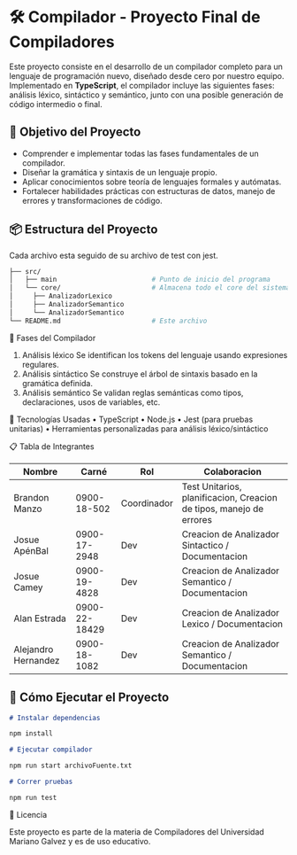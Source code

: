 # 🛠️ Compilador - Proyecto Final de Compiladores

Este proyecto consiste en el desarrollo de un compilador completo para un lenguaje de programación nuevo, diseñado desde cero por nuestro equipo. Implementado en **TypeScript**, el compilador incluye las siguientes fases: análisis léxico, sintáctico y semántico, junto con una posible generación de código intermedio o final.

## 🧠 Objetivo del Proyecto

- Comprender e implementar todas las fases fundamentales de un compilador.
- Diseñar la gramática y sintaxis de un lenguaje propio.
- Aplicar conocimientos sobre teoría de lenguajes formales y autómatas.
- Fortalecer habilidades prácticas con estructuras de datos, manejo de errores y transformaciones de código.

## 📦 Estructura del Proyecto

Cada archivo esta seguido de su archivo de test con jest.

```bash
├── src/
│   ├── main                        # Punto de inicio del programa
│   └── core/                       # Almacena todo el core del sistema
│     ├── AnalizadorLexico          
│     ├── AnalizadorSemantico       
│     └── AnalizadorSemantico       
└── README.md                       # Este archivo
```

📌 Fases del Compilador

1.  Análisis léxico
    Se identifican los tokens del lenguaje usando expresiones regulares.
2.  Análisis sintáctico
    Se construye el árbol de sintaxis basado en la gramática definida.
3.  Análisis semántico
    Se validan reglas semánticas como tipos, declaraciones, usos de variables, etc.

🧪 Tecnologías Usadas
• TypeScript
• Node.js
• Jest (para pruebas unitarias)
• Herramientas personalizadas para análisis léxico/sintáctico

📋 Tabla de Integrantes

| Nombre              | Carné         | Rol         | Colaboracion                                                        |
| ------------------- | ------------- | ----------- | ------------------------------------------------------------------- |
| Brandon Manzo       | 0900-18-502   | Coordinador | Test Unitarios, planificacion, Creacion de tipos, manejo de errores |
| Josue ApénBal       | 0900-17-2948  | Dev         | Creacion de Analizador Sintactico / Documentacion                   |
| Josue Camey         | 0900-19-4828  | Dev         | Creacion de Analizador Semantico / Documentacion                    |
| Alan Estrada        | 0900-22-18429 | Dev         | Creacion de Analizador Lexico / Documentacion                       |
| Alejandro Hernandez | 0900-18-1082  | Dev         | Creacion de Analizador Semantico / Documentacion                    |

## 🚀 Cómo Ejecutar el Proyecto

```md
# Instalar dependencias

npm install

# Ejecutar compilador

npm run start archivoFuente.txt

# Correr pruebas

npm run test
```

🧾 Licencia

Este proyecto es parte de la materia de Compiladores del Universidad Mariano Galvez y es de uso educativo.
